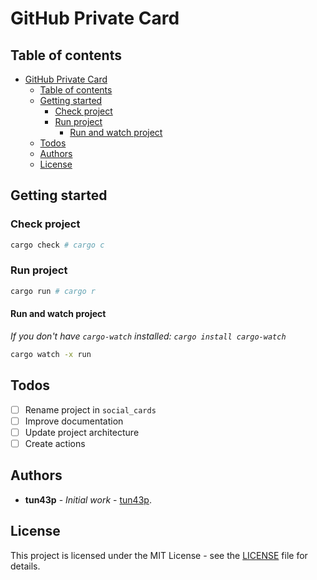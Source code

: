 # GitHub Private Card

## Table of contents

- [GitHub Private Card](#github-private-card)
  - [Table of contents](#table-of-contents)
  - [Getting started](#getting-started)
    - [Check project](#check-project)
    - [Run project](#run-project)
      - [Run and watch project](#run-and-watch-project)
  - [Todos](#todos)
  - [Authors](#authors)
  - [License](#license)

## Getting started

### Check project

```sh
cargo check # cargo c
```

### Run project

```sh
cargo run # cargo r
```

#### Run and watch project

_If you don't have `cargo-watch` installed: `cargo install cargo-watch`_

```sh
cargo watch -x run 
```

## Todos

- [ ] Rename project in `social_cards`
- [ ] Improve documentation
- [ ] Update project architecture
- [ ] Create actions

## Authors

- **tun43p** - _Initial work_ - [tun43p](https://github.com/tun43p).

## License

This project is licensed under the MIT License - see the [LICENSE](LICENSE) file for details.
